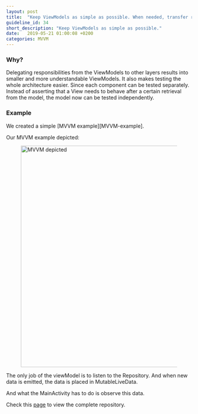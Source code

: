 ```yaml
---
layout: post
title:  "Keep ViewModels as simple as possible. When needed, transfer responsibility to other layers."
guideline_id: 34
short_description: "Keep ViewModels as simple as possible."
date:   2019-05-21 01:00:08 +0200
categories: MVVM
---
```

<h3>Why?</h3>
Delegating responsibilities from the ViewModels to other layers results into smaller and more understandable ViewModels.
 It also makes testing the whole architecture easier. Since each component can be tested separately.
  Instead of asserting that a View needs to behave after a certain retrieval from the model, the model now can be tested independently.

<h3>Example</h3>
We created a simple [MVVM example][MVVM-example].


Our MVVM example depicted:
<figure>
  <img src="/assets/RXJava_depicted.png" alt="MVVM depicted" width="600">
</figure>

The only job of the viewModel is to listen to the Repository. And when new data is emitted, the data is placed in MutableLiveData.

<script src="https://gist.github.com/Geertdepont/b39b4380e506bd66d469fd2bca7deafa.js"></script>

And what the MainActivity has to do is observe this data.

<script src="https://gist.github.com/Geertdepont/ca639b53cc3110ff30860c1dd05283aa.js"></script>


Check this [page][MVVM-example] to view the complete repository.

[MVVM-example]: https://github.com/Geertdepont/bachelor_thesis/tree/master/RxjavaRetrofitGithub
